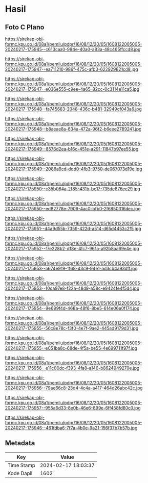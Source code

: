 # Hasil

## Foto C Plano

https://sirekap-obj-formc.kpu.go.id/08a1/pemilu/pdpr/16/08/12/20/05/1608122005005-20240217-175945--c613caa0-984e-40a0-a83a-48c465ffccd8.jpg

https://sirekap-obj-formc.kpu.go.id/08a1/pemilu/pdpr/16/08/12/20/05/1608122005005-20240217-175947--ea711210-986f-475c-afb3-622929821cd8.jpg

https://sirekap-obj-formc.kpu.go.id/08a1/pemilu/pdpr/16/08/12/20/05/1608122005005-20240217-175947--e036e555-c9ee-4a65-82cc-0c3114e11ca5.jpg

https://sirekap-obj-formc.kpu.go.id/08a1/pemilu/pdpr/16/08/12/20/05/1608122005005-20240217-175948--fa745683-2048-436c-b481-32949cf043a6.jpg

https://sirekap-obj-formc.kpu.go.id/08a1/pemilu/pdpr/16/08/12/20/05/1608122005005-20240217-175948--b8aeae8a-634a-472a-96f2-b6eee2789241.jpg

https://sirekap-obj-formc.kpu.go.id/08a1/pemilu/pdpr/16/08/12/20/05/1608122005005-20240217-175949--8576d2ea-b16c-451e-a291-11847b97ee55.jpg

https://sirekap-obj-formc.kpu.go.id/08a1/pemilu/pdpr/16/08/12/20/05/1608122005005-20240217-175949--2086a9cd-ddd0-4fb3-9750-de067073d19e.jpg

https://sirekap-obj-formc.kpu.go.id/08a1/pemilu/pdpr/16/08/12/20/05/1608122005005-20240217-175950--c35b084a-2f85-431b-bc17-735de876ee29.jpg

https://sirekap-obj-formc.kpu.go.id/08a1/pemilu/pdpr/16/08/12/20/05/1608122005005-20240217-175950--ed82778e-7909-4ac0-bfb0-2f6850316dec.jpg

https://sirekap-obj-formc.kpu.go.id/08a1/pemilu/pdpr/16/08/12/20/05/1608122005005-20240217-175951--d4a9d55b-7359-422d-a514-d65d4453c2f5.jpg

https://sirekap-obj-formc.kpu.go.id/08a1/pemilu/pdpr/16/08/12/20/05/1608122005005-20240217-175952--f7e228b2-d18e-4fc7-961a-a92b8aa69e4e.jpg

https://sirekap-obj-formc.kpu.go.id/08a1/pemilu/pdpr/16/08/12/20/05/1608122005005-20240217-175953--a674e919-1f68-43c9-94e1-ad3cb4a93dff.jpg

https://sirekap-obj-formc.kpu.go.id/08a1/pemilu/pdpr/16/08/12/20/05/1608122005005-20240217-175953--10ca97e8-f22a-48d9-a58c-e9424fe4f5d4.jpg

https://sirekap-obj-formc.kpu.go.id/08a1/pemilu/pdpr/16/08/12/20/05/1608122005005-20240217-175954--9e699f4d-468a-48f6-8be5-614e06a0f174.jpg

https://sirekap-obj-formc.kpu.go.id/08a1/pemilu/pdpr/16/08/12/20/05/1608122005005-20240217-175955--56c8e78c-f3f0-4e7f-9ae2-445ad9179d31.jpg

https://sirekap-obj-formc.kpu.go.id/08a1/pemilu/pdpr/16/08/12/20/05/1608122005005-20240217-175955--e051ba8c-68de-4f5a-be55-4e699711f97f.jpg

https://sirekap-obj-formc.kpu.go.id/08a1/pemilu/pdpr/16/08/12/20/05/1608122005005-20240217-175956--e11c00dc-f393-4fa8-a140-b8624949270e.jpg

https://sirekap-obj-formc.kpu.go.id/08a1/pemilu/pdpr/16/08/12/20/05/1608122005005-20240217-175956--79ae66c8-23d4-4c4a-a417-464d26abc42c.jpg

https://sirekap-obj-formc.kpu.go.id/08a1/pemilu/pdpr/16/08/12/20/05/1608122005005-20240217-175957--955a6d33-8e0b-46e6-899e-6ff458fd80c0.jpg

https://sirekap-obj-formc.kpu.go.id/08a1/pemilu/pdpr/16/08/12/20/05/1608122005005-20240217-175946--461fdba6-7f7a-4b0e-9a21-156f37b7b57b.jpg


## Metadata

| Key        | Value               |
| ---------- | ------------------- |
| Time Stamp | 2024-02-17 18:03:37 |
| Kode Dapil | 1602                |



